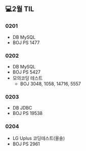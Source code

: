 ## 💻2월 TIL

### 0201
* DB MySQL
* BOJ PS 1477 

### 0202
* DB MySQL
* BOJ PS 5427
* 모의코딩 테스트
    * BOJ 3048, 1058, 14716, 5557

### 0203
* DB JDBC
* BOJ PS 19538

### 0204
* LG Uplus 코딩테스트(올솔)
* BOJ PS 2961
